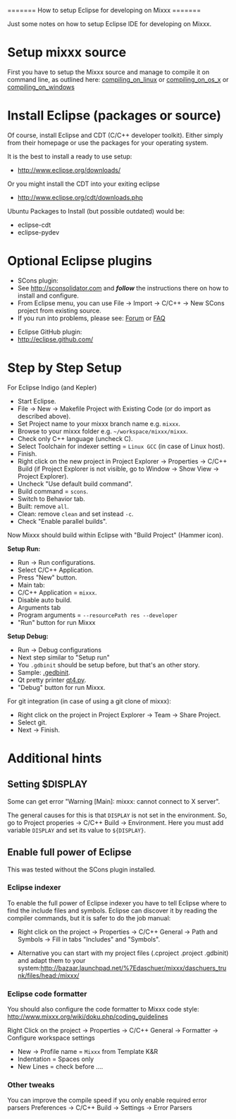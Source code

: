 \======= How to setup Eclipse for developing on Mixxx =======

Just some notes on how to setup Eclipse IDE for developing on Mixxx.

# Setup mixxx source

First you have to setup the Mixxx source and manage to compile it on
command line, as outlined here:
[compiling\_on\_linux](compiling_on_linux) or
[compiling\_on\_os\_x](compiling_on_os_x) or
[compiling\_on\_windows](compiling_on_windows)

# Install Eclipse (packages or source)

Of course, install Eclipse and CDT (C/C++ developer toolkit). Either
simply from their homepage or use the packages for your operating
system.

It is the best to install a ready to use setup:

  - <http://www.eclipse.org/downloads/>

Or you might install the CDT into your exiting eclipse

  - <http://www.eclipse.org/cdt/downloads.php>

Ubuntu Packages to Install (but possible outdated) would be:

  - eclipse-cdt
  - eclipse-pydev

# Optional Eclipse plugins

  - SCons plugin: 
  - See <http://sconsolidator.com> and ***follow*** the instructions
    there on how to install and configure. 
  - From Eclipse menu, you can use File -\> Import -\> C/C++ -\> New
    SCons project from existing source.
  - If you run into problems, please see:
    [Forum](http://www.sconsolidator.ch/projects/sconsolidator/boards)
    or
    [FAQ](http://www.sconsolidator.ch/projects/sconsolidator/wiki/FAQ)

<!-- end list -->

  - Eclipse GitHub plugin:
  - <http://eclipse.github.com/>

# Step by Step Setup

For Eclipse Indigo (and Kepler)

  - Start Eclipse.
  - File -\> New -\> Makefile Project with Existing Code (or do import
    as described above).
  - Set Project name to your mixxx branch name e.g. `mixxx`.
  - Browse to your mixxx folder e.g. `~/workspace/mixxx/mixxx`.
  - Check only C++ language (uncheck C).
  - Select Toolchain for indexer setting = `Linux GCC` (in case of Linux
    host).
  - Finish.
  - Right click on the new project in Project Explorer -\> Properties
    -\> C/C++ Build (if Project Explorer is not visible, go to Window
    -\> Show View -\> Project Explorer).
  - Uncheck "Use default build command".
  - Build command = `scons`.
  - Switch to Behavior tab.
  - Built: remove `all`.
  - Clean: remove `clean` and set instead `-c`.
  - Check "Enable parallel builds".

Now Mixxx should build within Eclipse with "Build Project" (Hammer
icon).

**Setup Run:**

  - Run -\> Run configurations.
  - Select C/C++ Application.
  - Press "New" button. 
  - Main tab:
  - C/C++ Application = `mixxx`.
  - Disable auto build.
  - Arguments tab 
  - Program arguments = `--resourcePath res --developer`
  - "Run" button for run Mixxx

**Setup Debug:**

  - Run -\> Debug configurations 
  - Next step similar to "Setup run"
  - You `.gdbinit` should be setup before, but that's an other story.
  - Sample:
    [.gedbinit](http://bazaar.launchpad.net/~daschuer/mixxx/daschuers_trunk/view/head:/mixxx/.gdbinit).
  - Qt pretty printer
    [qt4.py](http://quickgit.kde.org/?p=kdevelop.git&a=blob&h=1373a79f38a359f4d0756e0bc7d14317311a16f8&f=debuggers%2Fgdb%2Fprinters%2Fqt4.py&o=plain).
  - "Debug" button for run Mixxx.

For git integration (in case of using a git clone of mixxx):

  - Right click on the project in Project Explorer -\> Team -\> Share
    Project.
  - Select git.
  - Next -\> Finish.

# Additional hints

## Setting $DISPLAY

Some can get error "Warning \[Main\]: mixxx: cannot connect to X
server".

The general causes for this is that `DISPLAY` is not set in the
environment. So, go to Project properies -\> C/C++ Build -\>
Environment. Here you must add variable `DISPLAY` and set its value to
`${DISPLAY}`.

## Enable full power of Eclipse

This was tested without the SCons plugin installed.

### Eclipse indexer

To enable the full power of Eclipse indexer you have to tell Eclipse
where to find the include files and symbols. Eclipse can discover it by
reading the compiler commands, but it is safer to do the job manual:

  - Right click on the project -\> Properties -\> C/C++ General -\> Path
    and Symbols -\> Fill in tabs "Includes" and "Symbols".

<!-- end list -->

  - Alternative you can start with my project files (.cproject .project
    .gdbinit) and adapt them to your
    system:<http://bazaar.launchpad.net/%7Edaschuer/mixxx/daschuers_trunk/files/head:/mixxx/>

### Eclipse code formatter

You should also configure the code formatter to Mixxx code style:
<http://www.mixxx.org/wiki/doku.php/coding_guidelines>

Right Click on the project -\> Properties -\> C/C++ General -\>
Formatter -\> Configure workspace settings

  - New -\> Profile name = `Mixxx` from Template K\&R
  - Indentation = Spaces only
  - New Lines = check before ....

### Other tweaks

You can improve the compile speed if you only enable required error
parsers Preferences -\> C/C++ Build -\> Settings -\> Error Parsers
